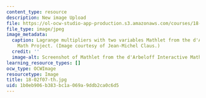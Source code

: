 ```yaml
---
content_type: resource
description: New image Upload
file: https://ol-ocw-studio-app-production.s3.amazonaws.com/courses/18-02-multivariable-calculus-fall-2007/1b0eb906b383bc1a069a9ddb2ca0c6d5_18-02f07-th.jpg
file_type: image/jpeg
image_metadata:
  caption: Lagrange multipliers with two variables Mathlet from the d'Arbeloff Interactive
    Math Project. (Image courtesy of Jean-Michel Claus.)
  credit: ''
  image-alt: Screenshot of Mathlet from the d'Arbeloff Interactive Math Project.
learning_resource_types: []
ocw_type: OCWImage
resourcetype: Image
title: 18-02f07-th.jpg
uid: 1b0eb906-b383-bc1a-069a-9ddb2ca0c6d5
---
```

